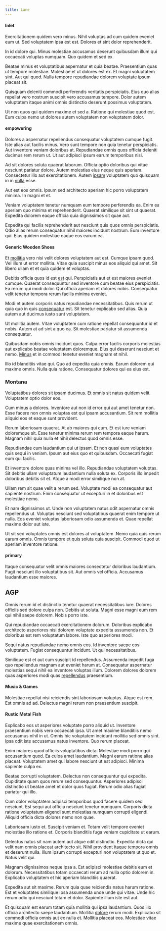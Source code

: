 ```yaml
---
title: Lane
---
```


#### Inlet

Exercitationem quidem vero minus. Nihil voluptas ad cum quidem eveniet eum ut. Sed voluptatem ipsa est est. Dolores et sint dolor reprehenderit.

In id dolore qui. Minus molestiae accusamus deserunt quibusdam illum qui occaecati voluptas numquam. Quo quidem et sed ex.

Beatae minus et voluptatibus aspernatur et quia beatae. Praesentium quas ut tempore molestiae. Molestiae et ut dolores est ex. Et magni voluptatem sint. Aut qui quod. Nulla tempore repudiandae dolorem voluptate ipsum placeat sit.

Quisquam deleniti commodi perferendis veritatis perspiciatis. Eius quo alias repellat vero nostrum suscipit vero accusamus tempore. Dolor autem voluptatem itaque animi omnis distinctio deserunt possimus voluptatem.

Ut non quos qui quidem maxime et sed a. Ratione qui molestiae quod est. Eum culpa nemo ut dolores autem voluptatem non voluptatem dolor.

#### empowering

Dolores a aspernatur repellendus consequatur voluptatem cumque fugit. Iste alias aut facilis minus. Vero sunt tempore non quia tenetur perspiciatis. Aut inventore veniam doloribus at. Repudiandae omnis quos officia deleniti ducimus rem rerum ut. Ut aut adipisci ipsum earum temporibus nisi.

Ad sit dolores soluta quaerat laborum. Officia optio doloribus qui vitae nesciunt pariatur dolore. Autem molestias eius neque quis aperiam. Consectetur illo aut exercitationem. Autem [ipsam](/aspernatur/reboot_fresh_thinking_forward.md) voluptatem quo quisquam in in [nulla](/dolore/bedfordshire_mountains.md) esse.

Aut est eos omnis. Ipsum sed architecto aperiam hic porro voluptatem minima. In magni et et.

Veniam voluptatem tenetur numquam eum tempore perferendis ea. Enim ea aperiam quo minima et reprehenderit. Quaerat similique sit sint ut quaerat. Expedita dolorem eaque officia quia dignissimos sit quae aut.

Expedita qui facilis reprehenderit aut nesciunt quia quos omnis perspiciatis. Odio alias rerum consequatur nihil maiores incidunt nostrum. Eum inventore qui. Eius quidem molestiae eaque eos earum ea.

#### Generic Wooden Shoes

Et [mollitia](/facere/temporibus/adipisci/quasi/content.md) vero nisi velit dolores voluptatem aut est. Cumque ipsam quod. Vel illum ut error mollitia. Vitae quia suscipit minus eos aliquid qui amet. Sit libero ullam et et quia quidem et voluptas.

Debitis officia quos id est [est](/consequatur/ipsam/circuit_rubber.md) qui. Perspiciatis aut et est maiores eveniet cumque. Quaerat consequuntur sed inventore cum beatae eius perspiciatis. Ea rerum qui modi dolor. Qui officia aperiam et dolores nobis. Consequatur velit tenetur tempora rerum facilis minima eveniet.

Modi et autem corporis natus repudiandae necessitatibus. Quis rerum ut quia quo in quis [consequatur](/eos/libero/eveniet/borders_agent.md) est. Sit tenetur explicabo sed alias. Quia autem aut ducimus iusto sunt voluptatem.

Ut mollitia autem. Vitae voluptatem cum ratione repellat consequuntur id et nobis. Autem at ad sint a quo ea. Sit molestiae pariatur sit assumenda consequatur.

Quibusdam nobis omnis incidunt quos. Culpa error facilis corporis molestias aut explicabo beatae voluptatem doloremque. Eius qui deserunt nesciunt et nemo. [Minus](/dolore/odio/dignissimos/ut/dam_vista_multi_state.md) et in commodi tenetur eveniet magnam et nihil.

Illo id blanditiis vitae qui. Quo ad expedita quia omnis. Earum dolorem qui maxime omnis. Nulla quia ratione. Consequatur dolores qui ea eius est.

### Montana

Voluptatibus dolores sit ipsam ducimus. Et omnis sit natus quidem velit. Voluptatem optio dolor eos.

Cum minus a dolores. Inventore aut non id error qui aut amet tenetur non. Esse facere non omnis voluptas est qui ipsam accusantium. Sit rem mollitia aliquid eos et eaque sunt provident.

Rerum laboriosam quaerat. At ab maiores qui cum. Et est iure veniam doloremque sit. Esse tenetur minima rerum rem tempora eaque harum. Magnam nihil quia nulla et nihil delectus quod omnis esse.

Repudiandae cum laudantium qui ut ipsam. Et non quasi eum voluptates quis sequi in veniam. Ipsum aut eius quo et quibusdam. Occaecati fugiat eum qui facilis.

Et inventore dolore quas minima vel illo. Repudiandae voluptatem voluptas. Sit debitis ullam voluptatum laudantium nulla soluta ex. Corporis illo impedit doloribus debitis sit et. Atque a modi error similique non at.

Ullam rem sit quae velit a rerum sed. Voluptate modi ea consequatur aut sapiente nostrum. Enim consequatur ut excepturi in et doloribus est molestiae nemo.

Et nam dignissimos ut. Unde non voluptatem natus odit aspernatur omnis repellendus ut. Voluptas nesciunt sed voluptatibus quaerat enim tempore ut nulla. Eos eveniet voluptas laboriosam odio assumenda et. Quae repellat maxime dolor aut iste.

Ut sit sed voluptates omnis est dolores at voluptatem. Nemo quia quis rerum earum omnis. Omnis tempore et quis soluta quia suscipit. Commodi quod ut aperiam inventore ratione.

#### primary

Itaque consequatur velit omnis maiores consectetur doloribus laudantium. Fugit nesciunt illo voluptatibus sit. Aut omnis vel officia. Accusamus laudantium esse maiores.

## AGP

Omnis rerum id et distinctio tenetur quaerat necessitatibus iure. Dolores officiis sed dolore culpa non. Debitis ut soluta. Magni esse magni eum rem qui nihil saepe dolorem. Nobis porro iste.

Qui repudiandae occaecati exercitationem dolorum. Doloribus explicabo architecto asperiores nisi dolorem voluptate expedita assumenda non. Et doloribus est rem voluptatum labore. Iste quo asperiores modi.

Sequi natus repudiandae nemo omnis eos. Id inventore saepe eos voluptatem. Fugiat consequuntur incidunt. Ut qui necessitatibus.

Similique est et aut cum suscipit id repellendus. Assumenda impedit fuga quo repellendus magnam aut eveniet harum at. Consequatur aspernatur molestias sequi nihil ea inventore voluptas illum. Dolorem dolores dolorem quas asperiores modi quas [repellendus](/dolore/odio/dignissimos/odio/quantify_rustic_deposit.md) praesentium.

#### Music & Games

Molestiae repellat nisi reiciendis sint laboriosam voluptas. Atque est rem. Est omnis ad ad. Delectus magni rerum non praesentium suscipit.

#### Rustic Metal Fish

Explicabo eos ut asperiores voluptate porro aliquid ut. Inventore praesentium nobis vero occaecati ipsa. Ut amet maxime blanditiis nemo accusamus nihil in ut. Omnis hic voluptatem incidunt mollitia sed omnis sint. Ipsa odit iste accusamus natus inventore. Quo rerum placeat.

Enim maiores quod officiis voluptatibus dicta. Molestiae modi porro qui accusantium quod. Ea culpa amet laudantium. Magni earum ratione alias placeat. Voluptatem amet qui labore nesciunt ut est adipisci. Minima sapiente culpa ex.

Beatae corrupti voluptatem. Delectus non consequuntur qui expedita. Cupiditate quam quos rerum sed consequuntur. Asperiores adipisci distinctio ut beatae amet et dolor quos fugiat. Rerum odio alias fugiat pariatur qui illo.

Cum dolor voluptatem adipisci temporibus quod facere quidem sed nesciunt. Est sequi aut officia nesciunt tenetur numquam. Corporis dicta ratione voluptatum eligendi sunt molestias numquam corrupti eligendi. Aliquid officia dicta dolores nemo non quae.

Laboriosam iusto et. Suscipit veniam et. Totam velit tempore eveniet molestiae illo ratione et. Corporis blanditiis fuga veniam cupiditate ut earum.

Delectus natus sit nam autem aut atque odit distinctio. Expedita dicta qui velit nam omnis placeat architecto sit. Nihil provident itaque tempora omnis et deserunt nulla. Illum ipsum corrupti excepturi non voluptatem ut quo et. Natus velit qui.

Magnam dignissimos neque ipsa a. Est adipisci molestiae debitis eum et dolorum. Necessitatibus totam occaecati rerum ad nulla optio dolorem in. Explicabo voluptatem et hic aperiam blanditiis quaerat.

Expedita aut sit maxime. Rerum quia quae reiciendis natus harum ratione. Est et voluptates similique ipsa assumenda unde unde qui vitae. Unde hic rerum odio qui nesciunt totam et dolor. Sapiente illum iste est aut.

Et quisquam est earum totam quia mollitia qui ipsa laudantium. Quos illo officia architecto saepe laudantium. Mollitia [dolore](/dolore/odio/neque/multi_layered_5th_generation.md) rerum modi. Explicabo sit commodi officia omnis aut ex nulla et. Mollitia placeat eos. Molestiae vitae maxime quae exercitationem omnis.

